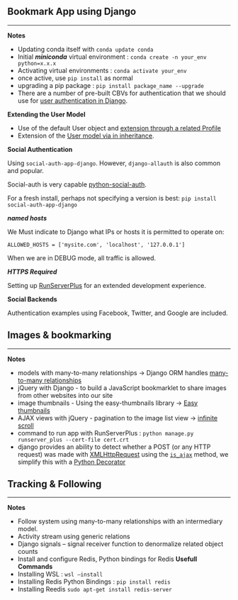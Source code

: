 ## Bookmark App using Django

---
**Notes**

* Updating conda itself with `conda update conda`
* Initial ***miniconda*** virtual environment : `conda create -n your_env python=x.x.x`
* Activating virtual environments : `conda activate your_env`
* once active, use `pip install` as normal
* upgrading a pip package : `pip install package_name --upgrade`
* There are a number of pre-built CBVs for authentication that we should use for [user authentication in Django](https://docs.djangoproject.com/en/3.1/topics/auth/).

**Extending the User Model**

* Use of the default User object and [extension through a related Profile](https://docs.djangoproject.com/en/3.0/topics/auth/customizing/#extending-the-existing-user-model)
* Extension of the [User model via in inheritance](https://docs.djangoproject.com/en/3.0/topics/auth/customizing/#substituting-a-custom-user-model).


**Social Authentication**

Using `social-auth-app-django`.  However, `django-allauth` is also common and popular. 

Social-auth is very capable [python-social-auth](https://python-social-auth.readthedocs.io/en/latest/backends/index.html#supported-backends).

For a fresh install, perhaps not specifying a version is best: `pip install social-auth-app-django`

***named hosts***

We Must indicate to Django what IPs or hosts it is permitted to operate on:

`ALLOWED_HOSTS = ['mysite.com', 'localhost', '127.0.0.1']`

When we are in DEBUG mode, all traffic is allowed.

***HTTPS Required***

Setting up [RunServerPlus]() for an extended development experience.

**Social Backends**

Authentication examples using Facebook, Twitter, and Google are included.

## Images & bookmarking

---
**Notes**

* models with many-to-many relationships -> Django ORM handles [many-to-many relationships](https://docs.djangoproject.com/en/3.0/topics/db/examples/many_to_many/)
* jQuery with Django - to build a JavaScript bookmarklet to share images from other websites into our site
* image thumbnails - Using the easy-thumbnails library -> [Easy thumbnails](https://easy-thumbnails.readthedocs.io/en/latest/) 
* AJAX views with jQuery - pagination to the image list view -> [infinite scroll](https://www.seoclarity.net/blog/pagination-vs-infinite-scroll)
* command to run app with RunServerPlus : `python manage.py runserver_plus --cert-file cert.crt`
* django provides an ability to detect whether a POST (or any HTTP request) was made with [XMLHttpRequest](https://developer.mozilla.org/en-US/docs/Web/API/XMLHttpRequest/Using_XMLHttpRequest) using the [`is_ajax`](https://docs.djangoproject.com/en/3.1/ref/csrf/) method, we simplify this with a [Python Decorator](https://www.python.org/dev/peps/pep-0318/)


## Tracking & Following

---
**Notes**

* Follow system using many-to-many relationships with an intermediary model.
* Activity stream using generic relations
* Django signals – signal receiver function to denormalize related object counts
* Install and configure Redis, Python bindings for Redis
**Usefull Commands**
* Installing WSL : `wsl –install`
* Installing Redis Python Bindings : `pip install redis`
* Installing Reedis `sudo apt-get install redis-server`
